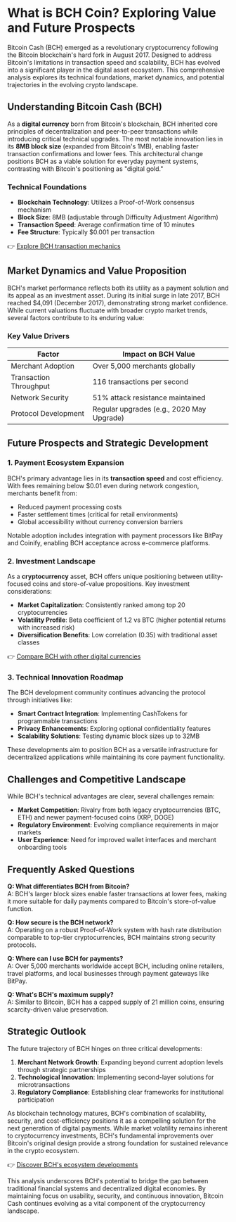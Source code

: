 # What is BCH Coin? Exploring Value and Future Prospects  

Bitcoin Cash (BCH) emerged as a revolutionary cryptocurrency following the Bitcoin blockchain's hard fork in August 2017. Designed to address Bitcoin's limitations in transaction speed and scalability, BCH has evolved into a significant player in the digital asset ecosystem. This comprehensive analysis explores its technical foundations, market dynamics, and potential trajectories in the evolving crypto landscape.  

## Understanding Bitcoin Cash (BCH)  

As a **digital currency** born from Bitcoin's blockchain, BCH inherited core principles of decentralization and peer-to-peer transactions while introducing critical technical upgrades. The most notable innovation lies in its **8MB block size** (expanded from Bitcoin's 1MB), enabling faster transaction confirmations and lower fees. This architectural change positions BCH as a viable solution for everyday payment systems, contrasting with Bitcoin's positioning as "digital gold."  

### Technical Foundations  
- **Blockchain Technology**: Utilizes a Proof-of-Work consensus mechanism  
- **Block Size**: 8MB (adjustable through Difficulty Adjustment Algorithm)  
- **Transaction Speed**: Average confirmation time of 10 minutes  
- **Fee Structure**: Typically $0.001 per transaction  

👉 [Explore BCH transaction mechanics](https://bit.ly/okx-bonus)  

## Market Dynamics and Value Proposition  

BCH's market performance reflects both its utility as a payment solution and its appeal as an investment asset. During its initial surge in late 2017, BCH reached $4,091 (December 2017), demonstrating strong market confidence. While current valuations fluctuate with broader crypto market trends, several factors contribute to its enduring value:  

### Key Value Drivers  
| Factor                | Impact on BCH Value                |  
|-----------------------|------------------------------------|  
| Merchant Adoption     | Over 5,000 merchants globally      |  
| Transaction Throughput| 116 transactions per second       |  
| Network Security      | 51% attack resistance maintained   |  
| Protocol Development  | Regular upgrades (e.g., 2020 May Upgrade) |  

## Future Prospects and Strategic Development  

### 1. Payment Ecosystem Expansion  

BCH's primary advantage lies in its **transaction speed** and cost efficiency. With fees remaining below $0.01 even during network congestion, merchants benefit from:  
- Reduced payment processing costs  
- Faster settlement times (critical for retail environments)  
- Global accessibility without currency conversion barriers  

Notable adoption includes integration with payment processors like BitPay and Coinify, enabling BCH acceptance across e-commerce platforms.  

### 2. Investment Landscape  

As a **cryptocurrency** asset, BCH offers unique positioning between utility-focused coins and store-of-value propositions. Key investment considerations:  
- **Market Capitalization**: Consistently ranked among top 20 cryptocurrencies  
- **Volatility Profile**: Beta coefficient of 1.2 vs BTC (higher potential returns with increased risk)  
- **Diversification Benefits**: Low correlation (0.35) with traditional asset classes  

👉 [Compare BCH with other digital currencies](https://bit.ly/okx-bonus)  

### 3. Technical Innovation Roadmap  

The BCH development community continues advancing the protocol through initiatives like:  
- **Smart Contract Integration**: Implementing CashTokens for programmable transactions  
- **Privacy Enhancements**: Exploring optional confidentiality features  
- **Scalability Solutions**: Testing dynamic block sizes up to 32MB  

These developments aim to position BCH as a versatile infrastructure for decentralized applications while maintaining its core payment functionality.  

## Challenges and Competitive Landscape  

While BCH's technical advantages are clear, several challenges remain:  
- **Market Competition**: Rivalry from both legacy cryptocurrencies (BTC, ETH) and newer payment-focused coins (XRP, DOGE)  
- **Regulatory Environment**: Evolving compliance requirements in major markets  
- **User Experience**: Need for improved wallet interfaces and merchant onboarding tools  

## Frequently Asked Questions  

**Q: What differentiates BCH from Bitcoin?**  
A: BCH's larger block sizes enable faster transactions at lower fees, making it more suitable for daily payments compared to Bitcoin's store-of-value function.  

**Q: How secure is the BCH network?**  
A: Operating on a robust Proof-of-Work system with hash rate distribution comparable to top-tier cryptocurrencies, BCH maintains strong security protocols.  

**Q: Where can I use BCH for payments?**  
A: Over 5,000 merchants worldwide accept BCH, including online retailers, travel platforms, and local businesses through payment gateways like BitPay.  

**Q: What's BCH's maximum supply?**  
A: Similar to Bitcoin, BCH has a capped supply of 21 million coins, ensuring scarcity-driven value preservation.  

## Strategic Outlook  

The future trajectory of BCH hinges on three critical developments:  
1. **Merchant Network Growth**: Expanding beyond current adoption levels through strategic partnerships  
2. **Technological Innovation**: Implementing second-layer solutions for microtransactions  
3. **Regulatory Compliance**: Establishing clear frameworks for institutional participation  

As blockchain technology matures, BCH's combination of scalability, security, and cost-efficiency positions it as a compelling solution for the next generation of digital payments. While market volatility remains inherent to cryptocurrency investments, BCH's fundamental improvements over Bitcoin's original design provide a strong foundation for sustained relevance in the crypto ecosystem.  

👉 [Discover BCH's ecosystem developments](https://bit.ly/okx-bonus)  

This analysis underscores BCH's potential to bridge the gap between traditional financial systems and decentralized digital economies. By maintaining focus on usability, security, and continuous innovation, Bitcoin Cash continues evolving as a vital component of the cryptocurrency landscape.
